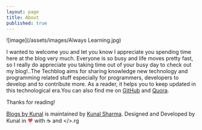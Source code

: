 ```yaml
---
layout: page
title: About
published: true
---
```

![image](/assets/images/Always Learning.jpg)

I wanted to welcome you and let you know I appreciate you spending time here at the blog very much.  Everyone is so busy and life moves pretty fast,  so I really do appreciate you taking time out of your busy day to check out my blog!..The Techblog aims for sharing knowledge new technology and programming related stuff especially for programmers, developers to develop and to contribute more. As a reader, it helps you to keep updated in this technological era.You can also find me on [GitHub](https://github.com/Knlsharma "Kunal Sharma") and [Quora](https://www.quora.com/profile/Kunal-Sharma-854 "Kunal Sharma").


<!--
![knl]({{site.baseurl}}/kunal blog.jpg)

This is me above.

A Short Intro, I'm a third-year undergraduate student at JSS Academy of Technical Education, Noida. I am a former Student Software Developer under Smart India Hackathon-2018. I am an avid Programmer, Developer, and Open Source Enthusiast, a full-time foodie.

I've my own website [Kunal Sharma](https://knlsharma.github.io/ "Kunal Sharma").To contact me, please email @[knlsharma678@gmail.com]("knlsharma678@gmail.com").
-->
Thanks for reading!
    

  <span class="site-footer-owner"><a href="/blog/">Blogs by Kunal</a> is maintained by <a href="https://knlsharma.github.io/">Kunal Sharma</a>.<style>.heart{color:#e25555;}</style>
      Designed and Developed by Kunal in <span class="heart">❤</span> with <span class="coffee">☕</span> and <span class="code"></></span>.rg
